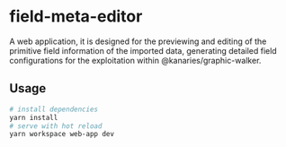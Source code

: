 # field-meta-editor

A web application, it is designed for the previewing and editing of the primitive field information of the imported data, generating detailed field configurations for the exploitation within @kanaries/graphic-walker.

## Usage

```bash
# install dependencies
yarn install
# serve with hot reload
yarn workspace web-app dev
```
